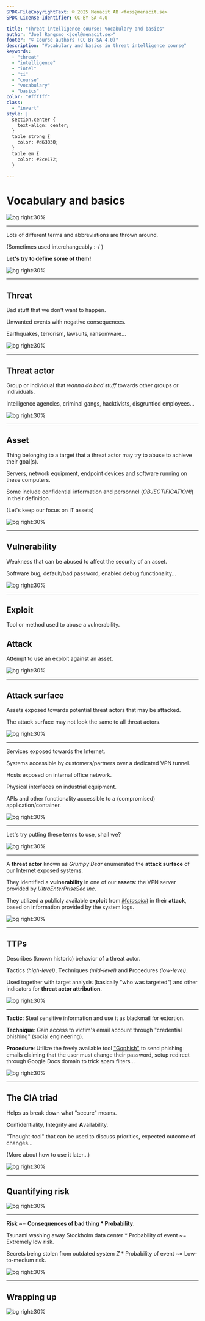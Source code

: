```yaml
---
SPDX-FileCopyrightText: © 2025 Menacit AB <foss@menacit.se>
SPDX-License-Identifier: CC-BY-SA-4.0

title: "Threat intelligence course: Vocabulary and basics"
author: "Joel Rangsmo <joel@menacit.se>"
footer: "© Course authors (CC BY-SA 4.0)"
description: "Vocabulary and basics in threat intelligence course"
keywords:
  - "threat"
  - "intelligence"
  - "intel"
  - "ti"
  - "course"
  - "vocabulary"
  - "basics"
color: "#ffffff"
class:
  - "invert"
style: |
  section.center {
    text-align: center;
  }
  table strong {
    color: #d63030;
  }
  table em {
    color: #2ce172;
  }

---
```

<!-- _footer: "%ATTRIBUTION_PREFIX% Brendan J (CC BY 2.0)" -->
# Vocabulary and basics

![bg right:30%](images/01-arrow_keys.jpg)

---
<!-- _footer: "%ATTRIBUTION_PREFIX% Brendan J (CC BY 2.0)" -->
Lots of different terms and abbreviations are thrown around.  

(Sometimes used interchangeably :-/ )  

**Let's try to define some of them!**

![bg right:30%](images/01-arrow_keys.jpg)

---
<!-- _footer: "%ATTRIBUTION_PREFIX% Edenpictures (CC BY 2.0)" -->
## Threat
Bad stuff that we don't want to happen.  

Unwanted events with negative consequences.  
  
Earthquakes, terrorism, lawsuits, ransomware... 

![bg right:30%](images/01-abstract_building.jpg)

---
<!-- _footer: "%ATTRIBUTION_PREFIX% Edenpictures (CC BY 2.0)" -->
## Threat actor
Group or individual that _wanna do bad stuff_
towards other groups or individuals.  

Intelligence agencies, criminal gangs,
hacktivists, disgruntled employees...

![bg right:30%](images/01-abstract_building.jpg)

---
<!-- _footer: "%ATTRIBUTION_PREFIX% Brendan J (CC BY 2.0)" -->
## Asset
Thing belonging to a target that a threat actor
may try to abuse to achieve their goal(s).

Servers, network equipment, endpoint devices
and software running on these computers.  

Some include confidential information and
personnel (_OBJECTIFICATION!_) in their definition.  
  
(Let's keep our focus on IT assets)

![bg right:30%](images/01-cyberpunk_wall.jpg)

---
<!-- _footer: "%ATTRIBUTION_PREFIX% Asparukh Akanayev (CC BY 2.0)" -->
## Vulnerability
Weakness that can be abused to affect
the security of an asset.  

Software bug, default/bad password,
enabled debug functionality...  

![bg right:30%](images/01-brick_hole.jpg)

---
<!-- _footer: "%ATTRIBUTION_PREFIX% The Preiser Project (CC BY 2.0)" -->
## Exploit
Tool or method used to abuse a vulnerability.

## Attack
Attempt to use an exploit against an asset.

![bg right:30%](images/01-pcb_man.jpg)

---
<!-- _footer: "%ATTRIBUTION_PREFIX% Brendan J (CC BY 2.0)" -->
## Attack surface
Assets exposed towards potential
threat actors that may be attacked.  

The attack surface may not look
the same to all threat actors.

![bg right:30%](images/01-radar.jpg)

---
<!-- _footer: "%ATTRIBUTION_PREFIX% Brendan J (CC BY 2.0)" -->
Services exposed towards the Internet.

Systems accessible by customers/partners
over a dedicated VPN tunnel.

Hosts exposed on internal office network.

Physical interfaces on industrial equipment.

APIs and other functionality accessible to
a (compromised) application/container. 

![bg right:30%](images/01-radar.jpg)

---
<!-- _footer: "%ATTRIBUTION_PREFIX% Yana Sychikova (CC BY 4.0)" -->
Let's try putting these
terms to use, shall we?

![bg right:30%](images/01-nanoart_crystallites_lightning.jpg)

---
<!-- _footer: "%ATTRIBUTION_PREFIX% Yana Sychikova (CC BY 4.0)" -->
A **threat actor** known as _Grumpy Bear_
enumerated the **attack surface** of
our Internet exposed systems.
  
They identified a **vulnerability** in
one of our **assets**: the VPN server
provided by _UltraEnterPriseSec Inc_.
  
They utilized a publicly available
**exploit** from [_Metasploit_](https://www.metasploit.com/) in their
**attack**, based on information
provided by the system logs.

![bg right:30%](images/01-nanoart_crystallites_lightning.jpg)

---
<!-- _footer: "%ATTRIBUTION_PREFIX% Gobi (CC BY 2.0)" -->
## TTPs
Describes (known historic) behavior
of a threat actor.  

**T**actics _(high-level)_,
**T**echniques _(mid-level)_ and
**P**rocedures _(low-level)_.  

Used together with target analysis
(basically "who was targeted") and other
indicators for **threat actor attribution**.

![bg right:30%](images/01-cyborg.jpg)

<!--
https://www.splunk.com/en_us/blog/learn/ttp-tactics-techniques-procedures.html
https://www.proofpoint.com/us/threat-reference/tactics-techniques-procedures-ttps
-->

---
<!-- _footer: "%ATTRIBUTION_PREFIX% Gobi (CC BY 2.0)" -->
**Tactic**: Steal sensitive information
and use it as blackmail for extortion.

**Technique**: Gain access to victim's email account
through "credential phishing" (social engineering).

**Procedure**:
Utilize the freely available tool ["Gophish"](https://getgophish.com/) to
send phishing emails claiming that the user must
change their password, setup redirect through
Google Docs domain to trick spam filters...

![bg right:30%](images/01-cyborg.jpg)

---
<!-- _footer: "%ATTRIBUTION_PREFIX% Fibreman (CC0 1.0)" -->
## The CIA triad
Helps us break down what "secure" means.

**C**onfidentiality,
**I**ntegrity and
**A**vailability.  

"Thought-tool" that can be used to discuss
priorities, expected outcome of changes...

(More about how to use it later...)

![bg right:30%](images/01-laser.jpg)

---
<!-- _footer: "%ATTRIBUTION_PREFIX% Kārlis Dambrāns (CC BY 2.0)" -->
## Quantifying risk

![bg right:30%](images/01-door.jpg)

---
<!-- _footer: "%ATTRIBUTION_PREFIX% Kārlis Dambrāns (CC BY 2.0)" -->
**Risk \~=**
**Consequences of bad thing \* Probability**.  

Tsunami washing away Stockholm data center \*
Probability of event \~= Extremely low risk.  

Secrets being stolen from outdated system _Z_ \*
Probability of event \~= Low-to-medium risk.  

![bg right:30%](images/01-door.jpg)

---
<!-- _footer: "%ATTRIBUTION_PREFIX% Brendan J (CC BY 2.0)" -->
## Wrapping up

![bg right:30%](images/01-arrow_keys.jpg)
